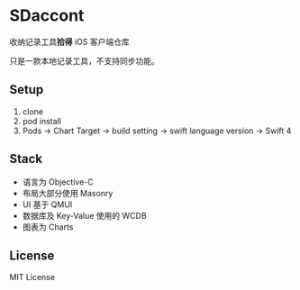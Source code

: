 # SDaccont

收纳记录工具**拾得** iOS 客户端仓库

只是一款本地记录工具，不支持同步功能。

## Setup

1. clone
2. pod install
3. Pods -> Chart Target -> build setting -> swift language version -> Swift 4

## Stack

* 语言为 Objective-C
* 布局大部分使用 Masonry
* UI 基于 QMUI
* 数据库及 Key-Value 使用的 WCDB
* 图表为 Charts

## License

MIT License


